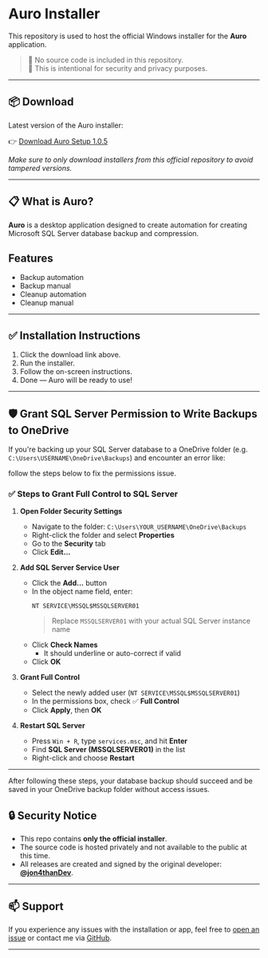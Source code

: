 # Auro Installer

This repository is used to host the official Windows installer for the **Auro** application.

> 🚫 No source code is included in this repository.  
> 🔐 This is intentional for security and privacy purposes.

---

## 📦 Download

Latest version of the Auro installer:

👉 [Download Auro Setup 1.0.5](https://github.com/jon4thanDev/auro-installer/releases/download/auro/auro.Setup.1.0.5.exe)

_Make sure to only download installers from this official repository to avoid tampered versions._

---

## 📋 What is Auro?

**Auro** is a desktop application designed to create automation for creating Microsoft SQL Server database backup and compression.

## Features

- Backup automation
- Backup manual
- Cleanup automation
- Cleanup manual

---

## ✅ Installation Instructions

1. Click the download link above.
2. Run the installer.
3. Follow the on-screen instructions.
4. Done — Auro will be ready to use!

---

## 🛡️ Grant SQL Server Permission to Write Backups to OneDrive

If you're backing up your SQL Server database to a OneDrive folder (e.g. `C:\Users\USERNAME\OneDrive\Backups`) and encounter an error like:

follow the steps below to fix the permissions issue.

### ✅ Steps to Grant Full Control to SQL Server

1. **Open Folder Security Settings**

   - Navigate to the folder: `C:\Users\YOUR_USERNAME\OneDrive\Backups`
   - Right-click the folder and select **Properties**
   - Go to the **Security** tab
   - Click **Edit...**

2. **Add SQL Server Service User**

   - Click the **Add...** button
   - In the object name field, enter:
     ```
     NT SERVICE\MSSQL$MSSQLSERVER01
     ```
     > Replace `MSSQLSERVER01` with your actual SQL Server instance name
   - Click **Check Names**
     - It should underline or auto-correct if valid
   - Click **OK**

3. **Grant Full Control**

   - Select the newly added user (`NT SERVICE\MSSQL$MSSQLSERVER01`)
   - In the permissions box, check ✅ **Full Control**
   - Click **Apply**, then **OK**

4. **Restart SQL Server**
   - Press `Win + R`, type `services.msc`, and hit **Enter**
   - Find **SQL Server (MSSQLSERVER01)** in the list
   - Right-click and choose **Restart**

---

After following these steps, your database backup should succeed and be saved in your OneDrive backup folder without access issues.

## 🔒 Security Notice

- This repo contains **only the official installer**.
- The source code is hosted privately and not available to the public at this time.
- All releases are created and signed by the original developer: **[@jon4thanDev](https://github.com/jon4thanDev)**.

---

## 📫 Support

If you experience any issues with the installation or app, feel free to [open an issue](https://github.com/jon4thanDev/auro-installer/issues) or contact me via [GitHub](https://github.com/jon4thanDev).

---
